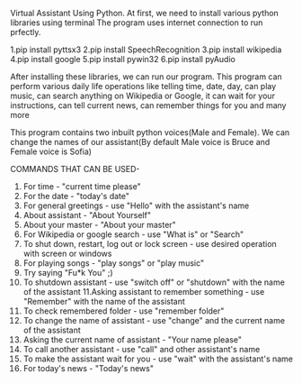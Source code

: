 Virtual Assistant Using Python.
At first, we need to install various python libraries using terminal
The program uses internet connection to run prfectly.

1.pip install pyttsx3
2.pip install SpeechRecognition
3.pip install wikipedia
4.pip install google
5.pip install pywin32
6.pip install pyAudio

After installing these libraries, we can run our program.
This program can perform various daily life operations like telling time, date, day, can play music, can search anything on Wikipedia or Google, it can wait for your instructions, can tell current news, can remember things for you and many more

This program contains two inbuilt python voices(Male and Female).
We can change the names of our assistant(By default Male voice is Bruce and Female voice is Sofia)

COMMANDS THAT CAN BE USED-
1. For time - "current time please"
2. For the date - "today's date"
3. For general greetings - use "Hello" with the assistant's name
4. About assistant - "About Yourself"
5. About your master - "About your master"
6. For Wikipedia or google search - use "What is" or "Search"
7. To shut down, restart, log out or lock screen - use desired operation with screen or windows
8. For playing songs - "play songs" or "play music"
9. Try saying "Fu*k You" ;)
10. To shutdown assistant - use "switch off" or "shutdown" with the name of the assistant
11.Asking assistant to remember something - use "Remember" with the name of the assistant
12. To check remembered folder - use "remember folder"
13. To change the name of assistant - use "change" and the current name of the assistant
14. Asking the current name of assistant - "Your name please"
15. To call another assistant - use "call" and other assistant's name
16. To make the assistant wait for you - use "wait" with the assistant's name
17. For today's news - "Today's news"

